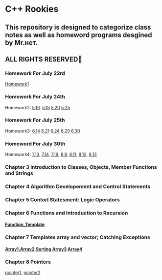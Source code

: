# C++ Rookies

## This repository is designed to categorize class notes as well as homeword programs desgined by Mr.нет.

## ALL RIGHTS RESERVED🤪

### Homework For July 22rd
[Homework1](https://github.com/xiongdawei/C-Rooky/tree/master/July22HW)

### Homework For July 24th
Homework2: [5.10](https://github.com/xiongdawei/C-Rooky/blob/master/July23HW/5.10.md). [5.15](https://github.com/xiongdawei/C-Rooky/blob/master/July23HW/5.15.cpp) [5.20](https://github.com/xiongdawei/C-Rooky/blob/master/July23HW/5.20.cpp) [5.25]()

### Homework For July 25th
Homework3: [6.14](https://github.com/xiongdawei/C-Rooky/blob/master/July23HW/6.14.cpp) [6.21](https://github.com/xiongdawei/C-Rooky/blob/master/July23HW/6.21.cpp) [6.24](https://github.com/xiongdawei/C-Rooky/blob/master/July23HW/6.24.cpp) [6.29]() [6.30](https://github.com/xiongdawei/C-Rooky/blob/master/July23HW/6.30.cpp)

### Homeword For July 30th
Homework4: [7.13](), [7.14](), [7.19](), [8.8](), [8.11](), [8.12](), [8.13]()


### Chapter 3 Introduction to Classes, Objects, Member Functions and Strings

### Chapter 4 Algorithm Developement and Control Statements

### Chapter 5 Contorl Statesment: Logic Operators

### Chapter 6 Functions and Introduction to Recursion
#### [Function_Template](https://github.com/xiongdawei/C-Rooky/blob/master/Notes_July25th/maximum.h)

### Chapter 7 Templates array and vector; Catching Exceptions
#### [Array1](https://github.com/xiongdawei/C-Rooky/blob/master/Notes_July25th/arrays001.cpp),[Array2](https://github.com/xiongdawei/C-Rooky/blob/master/Notes_July25th/array002.cpp),[Sorting]() [Array3](https://github.com/xiongdawei/C-Rooky/blob/master/Notes_July26th/test001.cpp) [Array4]()

### Chapter 8 Pointers

[pointer1](https://github.com/xiongdawei/C-Rooky/blob/master/Notes_July29/pointer001.cpp), [pointer2](https://github.com/xiongdawei/C-Rooky/blob/master/Notes_July29/pointer002.cpp)
